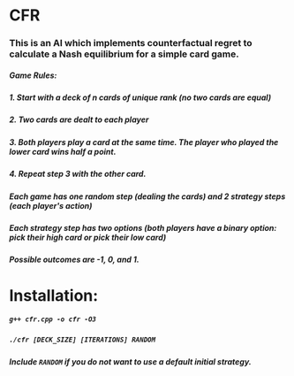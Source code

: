# CFR
  ### This is an AI which implements counterfactual regret to calculate a Nash equilibrium for a simple card game.
  ##### Game Rules:
  ##### 1. Start with a deck of n cards of unique rank (no two cards are equal)
  ##### 2. Two cards are dealt to each player
  ##### 3. Both players play a card at the same time. The player who played the lower card wins half a point.
  ##### 4. Repeat step 3 with the other card.

  ##### Each game has one random step (dealing the cards) and 2 strategy steps (each player's action)
  ##### Each strategy step has two options (both players have a binary option: pick their high card or pick their low card)
  ##### Possible outcomes are -1, 0, and 1.
  
# Installation:
  ##### `g++ cfr.cpp -o cfr -O3`
  ##### `./cfr [DECK_SIZE] [ITERATIONS] RANDOM`
  ##### Include `RANDOM` if you do not want to use a default initial strategy.
